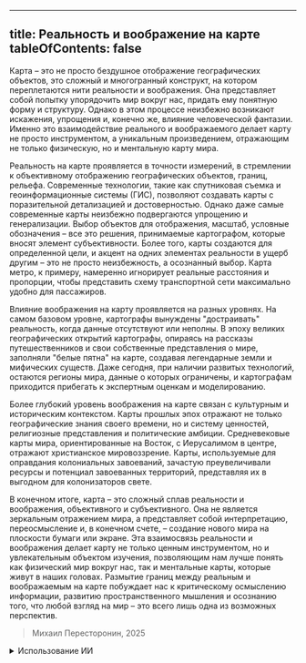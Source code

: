  ---
title: Реальность и воображение на карте
tableOfContents: false
---

Карта – это не просто бездушное отображение географических объектов, это сложный и многогранный конструкт, на котором переплетаются нити реальности и воображения. Она представляет собой попытку упорядочить мир вокруг нас, придать ему понятную форму и структуру. Однако в этом процессе неизбежно возникают искажения, упрощения и, конечно же, влияние человеческой фантазии. Именно это взаимодействие реального и воображаемого делает карту не просто инструментом, а уникальным произведением, отражающим не только физическую, но и ментальную карту мира.

Реальность на карте проявляется в точности измерений, в стремлении к объективному отображению географических объектов, границ, рельефа. Современные технологии, такие как спутниковая съемка и геоинформационные системы (ГИС), позволяют создавать карты с поразительной детализацией и достоверностью. Однако даже самые современные карты неизбежно подвергаются упрощению и генерализации. Выбор объектов для отображения, масштаб, условные обозначения – все это решения, принимаемые картографом, которые вносят элемент субъективности. Более того, карты создаются для определенной цели, и акцент на одних элементах реальности в ущерб другим – это не просто неизбежность, а осознанный выбор. Карта метро, к примеру, намеренно игнорирует реальные расстояния и пропорции, чтобы представить схему транспортной сети максимально удобно для пассажиров.

Влияние воображения на карту проявляется на разных уровнях. На самом базовом уровне, картографы вынуждены "достраивать" реальность, когда данные отсутствуют или неполны. В эпоху великих географических открытий картографы, опираясь на рассказы путешественников и свои собственные представления о мире, заполняли "белые пятна" на карте, создавая легендарные земли и мифических существ. Даже сегодня, при наличии развитых технологий, остаются регионы мира, данные о которых ограничены, и картографам приходится прибегать к экспертным оценкам и моделированию.

Более глубокий уровень воображения на карте связан с культурным и историческим контекстом. Карты прошлых эпох отражают не только географические знания своего времени, но и систему ценностей, религиозные представления и политические амбиции. Средневековые карты мира, ориентированные на Восток, с Иерусалимом в центре, отражают христианское мировоззрение. Карты, используемые для оправдания колониальных завоеваний, зачастую преувеличивали ресурсы и потенциал завоеванных территорий, представляя их в выгодном для колонизаторов свете.

В конечном итоге, карта – это сложный сплав реальности и воображения, объективного и субъективного. Она не является зеркальным отражением мира, а представляет собой интерпретацию, переосмысление и, в конечном счете, – создание нового мира на плоскости бумаги или экране. Эта взаимосвязь реальности и воображения делает карту не только ценным инструментом, но и увлекательным объектом изучения, позволяющим нам лучше понять как физический мир вокруг нас, так и ментальные карты, которые живут в наших головах. Размытие границ между реальным и воображаемым на карте побуждает нас к критическому осмыслению информации, развитию пространственного мышления и осознанию того, что любой взгляд на мир – это всего лишь одна из возможных перспектив.

> Михаил Пересторонин, 2025

<details>
<summary>Использование ИИ</summary>

Был использован ChatGPT-4o-mini для вдохновения.

</details>